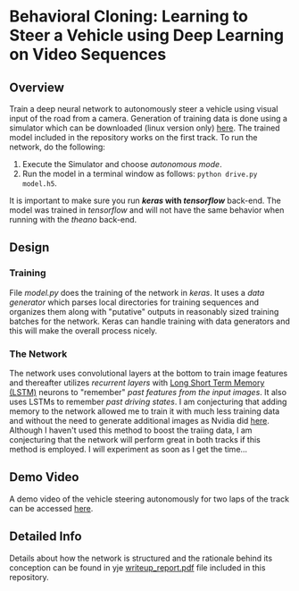 # Behavioral Cloning: Learning to Steer a Vehicle using Deep Learning on Video Sequences

## Overview
Train a deep neural network to autonomously steer a vehicle using visual input of the road from a camera. Generation of training data is done using a simulator which can be downloaded (linux version only) [here](https://1drv.ms/u/s!AtmapBHRVgqWgVogVyWCNGntVbNx). The trained model included in the repository works on the first track. To run the network, do the following:

1. Execute the Simulator and choose _autonomous mode_.
2. Run the model in a terminal window as follows: `python drive.py model.h5`.  

It is important to make sure you run **_keras_ with _tensorflow_** back-end. The model was trained in _tensorflow_ and will not have the same behavior when running with the _theano_ back-end. 

## Design
### Training 
File _model.py_ does the training of the network in _keras_. It uses a _data generator_ which parses local directories for training sequences and organizes them along with "putative" outputs in reasonably sized training batches for the network. Keras can handle training with data generators and this will make the overall process nicely. 
### The Network
The network uses convolutional layers at the bottom to train image features and thereafter utilizes _recurrent layers_ with [Long Short Term Memory (LSTM)](https://en.wikipedia.org/wiki/Long_short-term_memory) neurons to "remember" _past features from the input images_. It also uses LSTMs to remember _past driving states_. I am conjecturing that adding memory to the network allowed me to train it with much less training data and without the need to generate additional images as Nvidia did [here](https://arxiv.org/abs/1604.07316). Although I haven't used this method to boost the traiing data, I am conjecturing that the network will perform great in both tracks if this method is employed. I will experiment as soon as I get the time...  
## Demo Video
A demo video of the vehicle steering autonomously for two laps of the track can be accessed [here](https://www.youtube.com/watch?v=OSy9ijPSalA). 
## Detailed Info
Details about how the network is structured and the rationale behind its conception can be found in yje [writeup_report.pdf](https://github.com/terzakig/SelfDrivingCar1-BehavioralCloning/blob/master/writeup_report.pdf) file included in this repository. 
